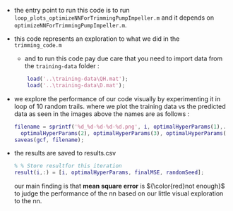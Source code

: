 * the entry point to run this code is to run `loop_plots_optimizeNNForTrimmingPumpImpeller.m` and it depends on
`optimizeNNForTrimmingPumpImpeller.m`.

* this code represents an exploration to what we did in the `trimming_code.m` 
    - and to run this code pay due care that you need to import data from the `training-data` folder :
    ```matlab
        load('..\training-data\QH.mat');
        load('..\training-data\D.mat');
    ```
* we explore the performance of our code visually by experimenting it in loop of 10 random trails. where we plot the training data vs the predicted data as seen in the images above the names are as follows :

    ```matlab
    filename = sprintf('%d_%d-%d-%d-%d.png', i, optimalHyperParams(1),...
      optimalHyperParams(2), optimalHyperParams(3), optimalHyperParams(4));
  saveas(gcf, filename);

    ```
* the results are saved to results.csv 


    ```matlab
    % % Store resultfor this iteration
    result(i,:) = [i, optimalHyperParams, finalMSE, randomSeed];
    ```

    our main finding is that **mean square error** is ${\color{red}not  enough}$  to judge the performance of the nn based on our little visual exploration to the nn.

